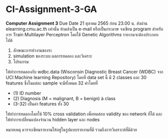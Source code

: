 # CI-Assignment-3-GA

**Computer Assignment 3**
Due Date 21 ตุลาคม 2565 ก่อน 23.00 น. ส่งผ่าน elearning.cmu.ac.th เท่านั้น ห้ามส่งเป็น e-mail หรือเป็นกระดาษ
จงเขียน program สำหรับการ Train Multilayer Perceptron โดยใช้ Genetic Algorithms รายงานจะต้องประกอบไปด้    
1. ลักษณะการทำงานของระ    
2. simulation ของระบบ ผลการทดลอง และวิเคราะ  
3. โปรแกรม

ให้ทำการทดลองกับ wdbc.data (Wisconsin Diagnostic Breast Cancer (WDBC) จาก UCI Machine learning Repository) โดยที่ data set นี้ มี 2 classes และ 30 features ซึ่งในแต่ละ sample จะมีทั้งหมด 32 ค่าโดยที่
- (1) ID number
- (2) Diagnosis (M = malignant, B = benign) à class
- (3-32) เป็นค่า features ทั้ง 30

ให้ทำการทดลองโดยใช้ 10% cross validation เพื่อทดสอบ validity ของ network ที่ได้ และให้ทำการเปลี่ยนแปลงจำนวน hidden layer และ nodes

หมายเหตุ ควรจะเขียนรายงานให้อยู่ในรูปแบบรายงานที่ดี รวมถึงการวิเคราะห์ที่ดีด้วย
